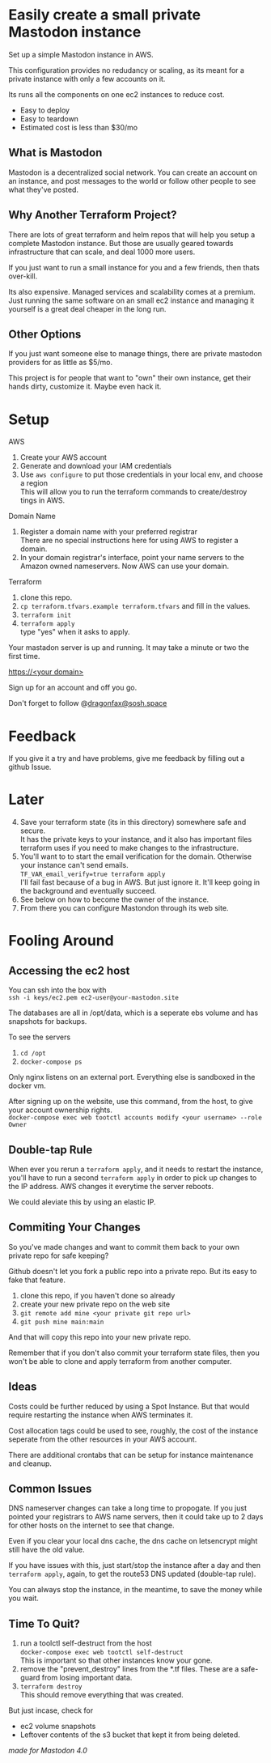 
# Easily create a small private Mastodon instance

Set up a simple Mastodon instance in AWS.

This configuration provides no redudancy or scaling, as its meant for a private instance with only a few accounts on it.

Its runs all the components on one ec2 instances to reduce cost.

* Easy to deploy
* Easy to teardown
* Estimated cost is less than $30/mo

## What is Mastodon

Mastodon is a decentralized social network. You can create an account on an instance, and post messages to the world or follow other people to see what they've posted.

## Why Another Terraform Project?

There are lots of great terraform and helm repos that will help you setup a complete Mastodon instance. But those are usually geared towards infrastructure that can scale, and deal 1000 more users. 

If you just want to run a small instance for you and a few friends, then thats over-kill.

Its also expensive. Managed services and scalability comes at a premium. Just running the same software on an small ec2 instance and managing it yourself is a great deal cheaper in the long run.


## Other Options

If you just want someone else to manage things, there are private mastodon providers for as little as $5/mo.

This project is for people that want to "own" their own instance, get their hands dirty, customize it. Maybe even hack it.

# Setup

AWS
  1. Create your AWS account
  2. Generate and download your IAM credentials
  3. Use `aws configure` to put those credentials in your local env, and choose a region\
  This will allow you to run the terraform commands to create/destroy tings in AWS.

Domain Name
  1. Register a domain name with your preferred registrar\
  There are no special instructions here for using AWS to register a domain.
  2. In your domain registrar's interface, point your name servers to the Amazon owned nameservers. 
Now AWS can use your domain.

Terraform
  1. clone this repo.
  1. `cp terraform.tfvars.example terraform.tfvars` and fill in the values.
  2. `terraform init`
  3. `terraform apply`\
  type "yes" when it asks to apply.

Your mastadon server is up and running.  It may take a minute or two the first time.

[https://&lt;your domain&gt;](https://your-domain)


Sign up for an account and off you go.

Don't forget to follow @dragonfax@sosh.space


# Feedback

If you give it a try and have problems, give me feedback by filling out a github Issue.

# Later

4. Save your terraform state (its in this directory) somewhere safe and secure.\
It has the private keys to your instance, and it also has important files terraform uses if you need to make changes to the infrastructure.
5. You'll want to to start the email verification for the domain. Otherwise your instance can't send emails. \
`TF_VAR_email_verify=true terraform apply`\
I'll fail fast because of a bug in AWS. But just ignore it. It'll keep going in the background and eventually succeed. 
8. See below on how to become the owner of the instance. 
9. From there you can configure Mastondon through its web site.


# Fooling Around

##  Accessing the ec2 host

You can ssh into the box with\
`ssh -i keys/ec2.pem ec2-user@your-mastodon.site`

The databases are all in /opt/data, which is a seperate ebs volume and has snapshots for backups.

To see the servers
1. `cd /opt`
2. `docker-compose ps`

Only nginx listens on an external port. Everything else is sandboxed in the docker vm.

After signing up on the website, use this command, from the host, to give your account ownership rights.\
`docker-compose exec web tootctl accounts modify <your username> --role Owner`


## Double-tap Rule

When ever you rerun a `terraform apply`, and it needs to restart the instance, you'll have to run a second `terraform apply` in order to pick up changes to the IP address. AWS changes it everytime the server reboots.

We could aleviate this by using an elastic IP.

## Commiting Your Changes

So you've made changes and want to commit them back to your own private repo for safe keeping?

Github doesn't let you fork a public repo into a private repo. But its easy to fake that feature.

1. clone this repo, if you haven't done so already
2. create your new private repo on the web site
3. `git remote add mine <your private git repo url>`
4. `git push mine main:main`

And that will copy this repo into your new private repo.

Remember that if you don't also commit your terraform state files, then you won't be able to clone and apply terraform from another computer.

## Ideas

Costs could be further reduced by using a Spot Instance. But that would require restarting the instance when AWS terminates it.

Cost allocation tags could be used to see, roughly, the cost of the instance seperate from the other resources in your AWS account.

There are additional crontabs that can be setup for instance maintenance and cleanup.

## Common Issues

DNS nameserver changes can take a long time to propogate. If you just pointed your registrars to AWS name servers, then it could take up to 2 days for other hosts on the internet to see that change. 

Even if you clear your local dns cache, the dns cache on letsencrypt might still have the old value. 

If you have issues with this, just start/stop the instance after a day and then `terraform apply`, again, to get the route53 DNS updated (double-tap rule).

You can always stop the instance, in the meantime, to save the money while you wait.

## Time To Quit?

1. run a toolctl self-destruct from the host\
`docker-compose exec web tootctl self-destruct`\
This is important so that other instances know your gone.
2. remove the "prevent_destroy" lines from the *.tf files. These are a safe-guard from losing important data.
3. `terraform destroy`\
This should remove everything that was created.

But just incase, check for 
* ec2 volume snapshots
* Leftover contents of the s3 bucket that kept it from being deleted.

*made for Mastodon 4.0*
